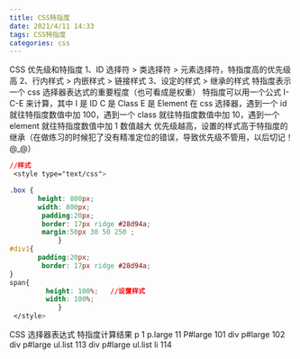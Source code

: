 ```yaml
---
title: CSS特指度
date: 2021/4/11 14:33
tags: CSS特指度
categories: css
---
```


CSS 优先级和特指度
1、ID 选择符 > 类选择符 > 元素选择符，特指度高的优先级高
2、行内样式 > 内嵌样式 > 链接样式
3、设定的样式 > 继承的样式
特指度表示一个 css 选择器表达式的重要程度（也可看成是权重）
特指度可以用一个公式 I-C-E 来计算，其中
I 是 ID
C 是 Class
E 是 Element
在 css 选择器，遇到一个 id 就往特指度数值中加 100，遇到一个 class 就往特指度数值中加 10，遇到一个 element 就往特指度数值中加 1
数值越大 优先级越高，设置的样式高于特指度的继承（在做练习的时候犯了没有精准定位的错误，导致优先级不管用，以后切记！@\_@）

```css
//样式
 <style type="text/css">

.box {
       height: 800px;
       width: 800px;
        padding:20px;
        border: 17px ridge #28d94a;
        margin:50px 30 50 250 ;
            }
#div1{
       padding:20px;
        border: 17px ridge #28d94a;
}
span{
         height: 100%;   //设置样式
         width: 100%;
            }
 </style>
```

CSS 选择器表达式 特指度计算结果
p 1
p.large 11
P#large 101
div p#large 102
div p#large ul.list 113
div p#large ul.list li 114
